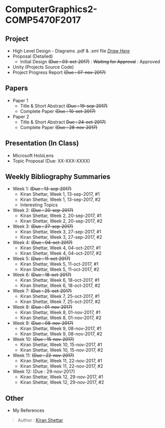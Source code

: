# ComputerGraphics2-COMP5470F2017
## Project 
- High Level Design - Diagrams .pdf & .xml file _[Draw Here](https://www.draw.io/)_
- Proposal (Detailed)
  - Initial Design ~~(Due : 03-oct-2017)~~ : ~~Waiting for Approval~~ : Approved
- Unity (Projects Source Code)
- Project Progress Report ~~(Due : 07-nov-2017)~~
## Papers 
- Paper 1
  - Title & Short Abstract ~~(Due : 19-sep-2017)~~
  - Complete Paper ~~(Due : 10-oct-2017)~~
- Paper 2
  - Title & Short Abstract ~~Due : 24-oct-2017)~~
  - Complete Paper ~~(Due : 28-nov-2017)~~
## Presentation (In Class)
- Microsoft HoloLens
- Topic Proposal (Due: XX-XXX-XXXX)
## Weekly Bibliography Summaries
- Week 1: ~~(Due : 13-sep-2017)~~
  - Kiran Shettar, Week 1, 13-sep-2017, #1
  - Kiran Shettar, Week 1, 13-sep-2017, #2 
  - Interesting Topics
- Week 2: ~~(Due : 20-sep-2017)~~
  - Kiran Shettar, Week 2, 20-sep-2017, #1
  - Kiran Shettar, Week 2, 20-sep-2017, #2
- Week 3: ~~(Due : 27-sep-2017)~~
  - Kiran Shettar, Week 3, 27-sep-2017, #1
  - Kiran Shettar, Week 3, 27-sep-2017, #2
- Week 4: ~~(Due : 04-oct-2017)~~
  - Kiran Shettar, Week 4, 04-oct-2017, #1
  - Kiran Shettar, Week 4, 04-oct-2017, #2
- Week 5: ~~(Due : 11-oct-2017)~~
  - Kiran Shettar, Week 5, 11-oct-2017, #1
  - Kiran Shettar, Week 5, 11-oct-2017, #2
- Week 6: ~~(Due : 18-oct-2017)~~
  - Kiran Shettar, Week 6, 18-oct-2017, #1
  - Kiran Shettar, Week 6, 18-oct-2017, #2
- Week 7: ~~(Due : 25-oct-2017)~~
  - Kiran Shettar, Week 7, 25-oct-2017, #1
  - Kiran Shettar, Week 7, 25-oct-2017, #2
- Week 8: ~~(Due : 01-nov-2017)~~
  - Kiran Shettar, Week 8, 01-nov-2017, #1
  - Kiran Shettar, Week 8, 01-nov-2017, #2
- Week 9: ~~(Due : 08-nov-2017)~~
  - Kiran Shettar, Week 9, 08-nov-2017, #1
  - Kiran Shettar, Week 9, 08-nov-2017, #2
- Week 10: ~~(Due : 15-nov-2017)~~
  - Kiran Shettar, Week 10, 15-nov-2017, #1
  - Kiran Shettar, Week 10, 15-nov-2017, #2
- Week 11: ~~(Due : 22-nov-2017)~~
  - Kiran Shettar, Week 11, 22-nov-2017, #1
  - Kiran Shettar, Week 11, 22-nov-2017, #2
- Week 12: (Due : 29-nov-2017)
  - Kiran Shettar, Week 12, 29-nov-2017, #1
  - Kiran Shettar, Week 12, 29-nov-2017, #2
## Other
- My References

> Author : [Kiran Shettar](https://www.cs.uml.edu/~kshettar)